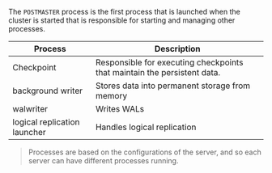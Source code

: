 The `POSTMASTER` process is the first process that is launched when the cluster is started that is responsible for starting and managing other processes.

| Process                      | Description                                                              |
| ---------------------------- | ------------------------------------------------------------------------ |
| Checkpoint                   | Responsible for executing checkpoints that maintain the persistent data. |
| background writer            | Stores data into permanent storage from memory                           |
| walwriter                    | Writes WALs                                                              |
| logical replication launcher | Handles logical replication                                              |
> Processes are based on the configurations of the server, and so each server can have different processes running.

